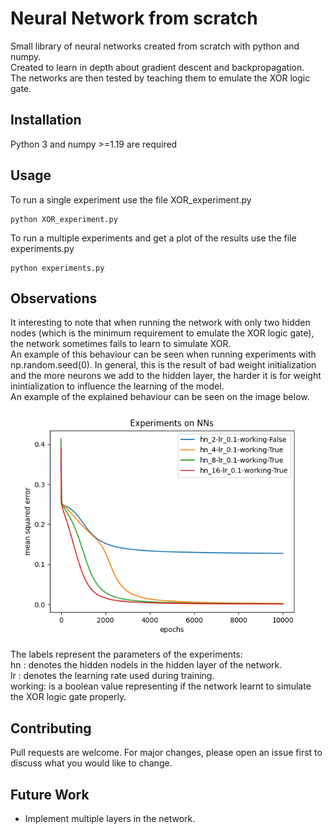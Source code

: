 # Neural Network from scratch
Small library of neural networks created from scratch with python and numpy. <br/>
Created to learn in depth about gradient descent and backpropagation. <br/>
The networks are then tested by teaching them to emulate the XOR logic gate.

## Installation
Python 3 and numpy >=1.19 are required

## Usage
To run a single experiment use the file XOR_experiment.py
``` 
python XOR_experiment.py
```

To run a multiple experiments and get a plot of the results use the file experiments.py
``` 
python experiments.py
```

## Observations
It interesting to note that when running the network with only two hidden nodes (which is the minimum requirement to emulate the XOR logic gate), the network sometimes fails to learn to simulate XOR. <br/>
An example of this behaviour can be seen when running experiments with np.random.seed(0). In general, this is the result of bad weight initialization and the more neurons we add to the hidden layer, the harder it is for weight inintialization to influence the learning of the model.<br/>
An example of the explained behaviour can be seen on the image below.
![Screenshot](results/losses.png)

The labels represent the parameters of the experiments:<br/>
hn : denotes the hidden nodels in the hidden layer of the network.<br/>
lr : denotes the learning rate used during training. <br/>
working: is a boolean value representing if the network learnt to simulate the XOR logic gate properly.


## Contributing
Pull requests are welcome. For major changes, please open an issue first to discuss what you would like to change.

## Future Work
- Implement multiple layers in the network.
